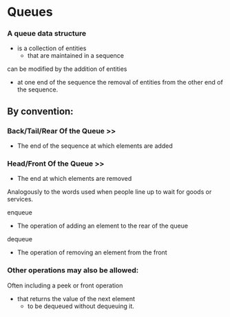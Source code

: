# Queues

### A queue data structure
- is a collection of entities
    - that are maintained in a sequence

 can be modified by the addition of entities 
 - at one end of the sequence the removal of entities from the other end of the sequence. 
  
## By convention: 
   
     
### Back/Tail/Rear Of the Queue >>

- The end of the sequence at which elements are added
  
### Head/Front Of the Queue >>
- The end at which elements are removed


Analogously to the words used when people line up to wait for goods or services.

enqueue 
- The operation of adding an element to the rear of the queue 

dequeue
- The operation of removing an element from the front 
 
 ### Other operations may also be allowed:
 
 Often including a peek or front operation 
- that returns the value of the next element 
    - to be dequeued without dequeuing it. 
